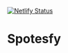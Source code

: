[![Netlify Status](https://api.netlify.com/api/v1/badges/0f0d863a-8511-4d85-83dd-752442030229/deploy-status)](https://app.netlify.com/sites/spotesfy/deploys)

# Spotesfy
